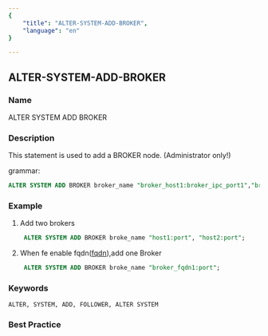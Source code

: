 ```yaml
---
{
    "title": "ALTER-SYSTEM-ADD-BROKER",
    "language": "en"
}

---
```


<!--
Licensed to the Apache Software Foundation (ASF) under one
or more contributor license agreements.  See the NOTICE file
distributed with this work for additional information
regarding copyright ownership.  The ASF licenses this file
to you under the Apache License, Version 2.0 (the
"License"); you may not use this file except in compliance
with the License.  You may obtain a copy of the License at

  http://www.apache.org/licenses/LICENSE-2.0

Unless required by applicable law or agreed to in writing,
software distributed under the License is distributed on an
"AS IS" BASIS, WITHOUT WARRANTIES OR CONDITIONS OF ANY
KIND, either express or implied.  See the License for the
specific language governing permissions and limitations
under the License.
-->

## ALTER-SYSTEM-ADD-BROKER

### Name

ALTER SYSTEM ADD BROKER

### Description

This statement is used to add a BROKER node. (Administrator only!)

grammar:

```sql
ALTER SYSTEM ADD BROKER broker_name "broker_host1:broker_ipc_port1","broker_host2:broker_ipc_port2",...;
````

### Example

1. Add two brokers

    ```sql
     ALTER SYSTEM ADD BROKER broke_name "host1:port", "host2:port";
    ````
2. When fe enable fqdn([fqdn](../../../admin-manual/cluster-management/fqdn.md)),add one Broker

   ```sql
    ALTER SYSTEM ADD BROKER broke_name "broker_fqdn1:port";
   ```

### Keywords

    ALTER, SYSTEM, ADD, FOLLOWER, ALTER SYSTEM

### Best Practice

